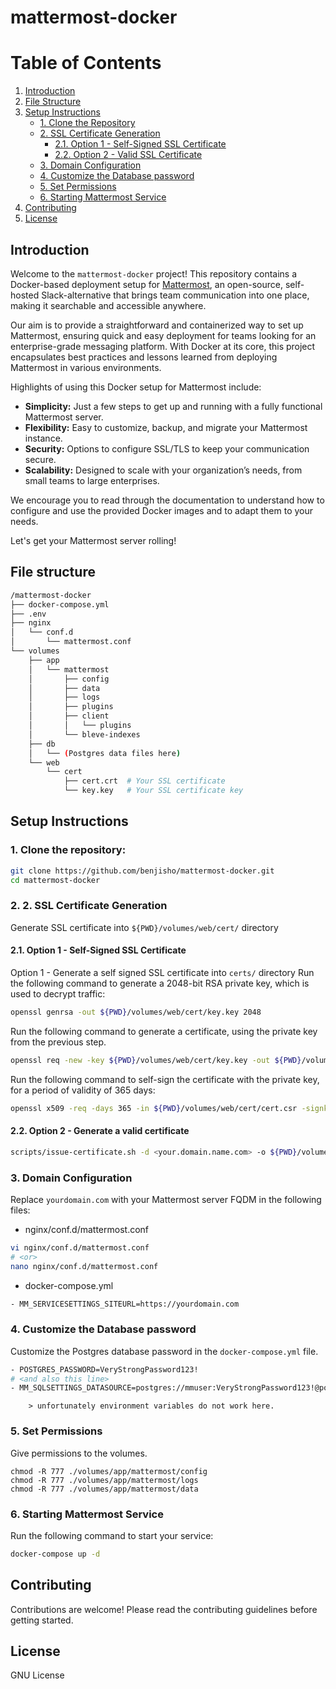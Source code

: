 # mattermost-docker

# Table of Contents

1. [Introduction](#introduction)
2. [File Structure](#file-structure)
3. [Setup Instructions](#setup-instructions)
   - [1. Clone the Repository](#1-clone-the-repository)
   - [2. SSL Certificate Generation](#2-ssl-certificate-generation)
     - [2.1. Option 1 - Self-Signed SSL Certificate](#21-option-1---self-signed-ssl-certificate)
     - [2.2. Option 2 - Valid SSL Certificate](#22-Option-2---valid-ssl-certificate)
   - [3. Domain Configuration](#3-domain-configuration)
   - [4. Customize the Database password](#4-customize-the-database-password)
   - [5. Set Permissions](#5-set-permissions)
   - [6. Starting Mattermost Service](#6-starting-mattermost-service)
4. [Contributing](#contributing)
5. [License](#license)

## Introduction

Welcome to the `mattermost-docker` project! This repository contains a Docker-based deployment setup for [Mattermost](https://mattermost.com/), an open-source, self-hosted Slack-alternative that brings team communication into one place, making it searchable and accessible anywhere.

Our aim is to provide a straightforward and containerized way to set up Mattermost, ensuring quick and easy deployment for teams looking for an enterprise-grade messaging platform. With Docker at its core, this project encapsulates best practices and lessons learned from deploying Mattermost in various environments.

Highlights of using this Docker setup for Mattermost include:

- **Simplicity:** Just a few steps to get up and running with a fully functional Mattermost server.
- **Flexibility:** Easy to customize, backup, and migrate your Mattermost instance.
- **Security:** Options to configure SSL/TLS to keep your communication secure.
- **Scalability:** Designed to scale with your organization’s needs, from small teams to large enterprises.

We encourage you to read through the documentation to understand how to configure and use the provided Docker images and to adapt them to your needs.

Let's get your Mattermost server rolling!

## File structure
```bash
/mattermost-docker
├── docker-compose.yml
├── .env
├── nginx
│   └── conf.d
│       └── mattermost.conf
└── volumes
    ├── app
    │   └── mattermost
    │       ├── config
    │       ├── data
    │       ├── logs
    │       ├── plugins
    │       ├── client
    │       │   └── plugins
    │       └── bleve-indexes
    ├── db
    │   └── (Postgres data files here)
    └── web
        └── cert
            ├── cert.crt  # Your SSL certificate
            └── key.key   # Your SSL certificate key

```

## Setup Instructions

### 1. Clone the repository:
```bash
git clone https://github.com/benjisho/mattermost-docker.git
cd mattermost-docker
```

### 2. 2. SSL Certificate Generation
Generate SSL certificate into `${PWD}/volumes/web/cert/` directory

#### 2.1. Option 1 - Self-Signed SSL Certificate
Option 1 - Generate a self signed SSL certificate into `certs/` directory
Run the following command to generate a 2048-bit RSA private key, which is used to decrypt traffic:
```bash
openssl genrsa -out ${PWD}/volumes/web/cert/key.key 2048
```
Run the following command to generate a certificate, using the private key from the previous step.
```bash
openssl req -new -key ${PWD}/volumes/web/cert/key.key -out ${PWD}/volumes/web/cert/cert.csr
```
Run the following command to self-sign the certificate with the private key, for a period of validity of 365 days:
```bash
openssl x509 -req -days 365 -in ${PWD}/volumes/web/cert/cert.csr -signkey ${PWD}/volumes/web/cert/key.key -out ${PWD}/volumes/web/cert/cert.crt
```
#### 2.2. Option 2 - Generate a valid certificate
```bash
scripts/issue-certificate.sh -d <your.domain.name.com> -o ${PWD}/volumes/web/cert/
```
### 3. Domain Configuration
Replace `yourdomain.com` with your Mattermost server FQDM in the following files:

- nginx/conf.d/mattermost.conf

```bash
vi nginx/conf.d/mattermost.conf
# <or>
nano nginx/conf.d/mattermost.conf
```

- docker-compose.yml

```bash
- MM_SERVICESETTINGS_SITEURL=https://yourdomain.com
```

### 4. Customize the Database password
Customize the Postgres database password in the `docker-compose.yml` file.
```bash
- POSTGRES_PASSWORD=VeryStrongPassword123!
# <and also this line>
- MM_SQLSETTINGS_DATASOURCE=postgres://mmuser:VeryStrongPassword123!@postgres:5432/mattermost?sslmode=disable&connect_timeout=10
```
        > unfortunately environment variables do not work here.

### 5. Set Permissions
Give permissions to the volumes.
```
chmod -R 777 ./volumes/app/mattermost/config
chmod -R 777 ./volumes/app/mattermost/logs
chmod -R 777 ./volumes/app/mattermost/data
```

### 6. Starting Mattermost Service
Run the following command to start your service:
```bash
docker-compose up -d
```

## Contributing
Contributions are welcome! Please read the contributing guidelines before getting started.

## License
GNU License